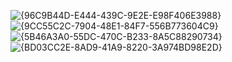 ![{96C9B44D-E444-439C-9E2E-E98F406E3988}](https://github.com/user-attachments/assets/2cddb140-0f24-4a32-a1f9-e3a4472a58e2)
![{9CC55C2C-7904-48E1-84F7-556B773604C9}](https://github.com/user-attachments/assets/b9fdbe20-1172-40ef-9f6b-85c95e6cf913)
![{5B46A3A0-55DC-470C-B233-8A5C88290734}](https://github.com/user-attachments/assets/2748a22f-63fa-43f0-9994-4c6a5c1f161c)
![{BD03CC2E-8AD9-41A9-8220-3A974BD98E2D}](https://github.com/user-attachments/assets/61eb8aad-a819-4150-8f62-0c5a2db2e213)
